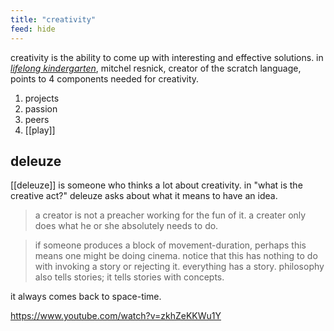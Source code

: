 ```yaml
---
title: "creativity"
feed: hide
---
```


creativity is the ability to come up with interesting and effective solutions. in _[lifelong kindergarten](https://www.worldcat.org/title/lifelong-kindergarten-cultivating-creativity-through-projects-passion-peers-and-play/oclc/1029798534&referer=brief_results)_, mitchel resnick, creator of the scratch language, points to 4 components needed for creativity.

1. projects
2. passion
3. peers
4. [[play]]

## deleuze

[[deleuze]] is someone who thinks a lot about creativity. in "what is the creative act?" deleuze asks about what it means to have an idea.

> a creator is not a preacher working for the fun of it. a creater only does what he or she absolutely needs to do. 

> if someone produces a block of movement-duration, perhaps this means one might be doing cinema. notice that this has nothing to do with invoking a story or rejecting it. everything has a story. philosophy also tells stories; it tells stories with concepts. 


it always comes back to space-time. 

https://www.youtube.com/watch?v=zkhZeKKWu1Y